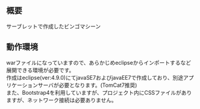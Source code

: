 ## 概要<br>
サーブレットで作成したビンゴマシーン<br>

## 動作環境<br>
warファイルになっていますので、あらかじめeclipseからインポートするなど展開できる環境が必要です。<br>
作成はeclipse(ver:4.9.0)にてjavaSE7およびjavaEE7で作成しており、別途アプリケーションサーバが必要となります。(TomCat7推奨)<br>
また、Bootstrap4を利用していますが、プロジェクト内にCSSファイルがありますが、ネットワーク接続は必要ありません。<br>
